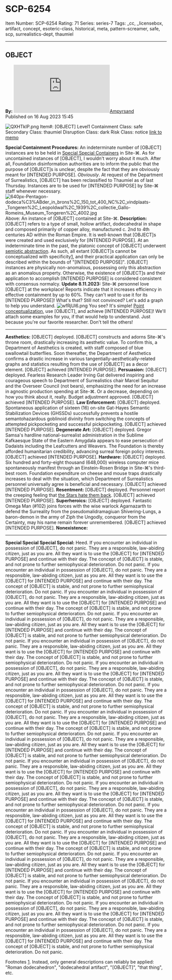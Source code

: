 # SCP-6254
Item Number: SCP-6254
Rating: 71
Series: series-7
Tags: _cc, _licensebox, artifact, concept, esoteric-class, historical, meta, pattern-screamer, safe, scp, surrealistics-dept, thaumiel

---

OBJECT  
---  
**By:** [![Ampyrsand](https://www.wikidot.com/avatar.php?userid=7489489&amp;size=small&amp;timestamp=1751246059)](http://www.wikidot.com/user:info/ampyrsand)[Ampyrsand](http://www.wikidot.com/user:info/ampyrsand)  
Published on 16 Aug 2023 15:45  
  

![QXHTkIP.png](https://i.imgur.com/QXHTkIP.png)
Item#: [OBJECT]
Level1
Containment Class:
safe
Secondary Class:
thaumiel
Disruption Class:
dark
Risk Class:
notice
[link to memo](/classification-committee-memo)  

**Special Containment Procedures:** An indeterminate number of [OBJECT] instances are to be held in [Special Special Containers](https://scp-wiki.wikidot.com/scp-5310) in Site-⌘. As for uncontained instances of [OBJECT], I wouldn't worry about it much. After all, Foundation disinformation authorities are to inform the public that the purpose of [OBJECT]s is unclear, despite the fact that they are obviously meant for [INTENDED PURPOSE]. _Obviously_.
At request of the Department of Surrealistics, [OBJECT] has been reclassified to Thaumiel as of last Thursday. Instances are to be used for [INTENDED PURPOSE] by Site-⌘ staff whenever necessary.
![640px-Pentagon-dodeca%C3%ABder_in_brons%2C_150_tot_400_NC%2C_vindplaats-_Tongeren%2C_Leopoldwal%2C_1939%2C_collectie_Gallo-Romeins_Museum_Tongeren%2C_4002.jpg](https://upload.wikimedia.org/wikipedia/commons/thumb/5/54/Pentagon-dodeca%C3%ABder_in_brons%2C_150_tot_400_NC%2C_vindplaats-_Tongeren%2C_Leopoldwal%2C_1939%2C_collectie_Gallo-Romeins_Museum_Tongeren%2C_4002.jpg/640px-Pentagon-dodeca%C3%ABder_in_brons%2C_150_tot_400_NC%2C_vindplaats-_Tongeren%2C_Leopoldwal%2C_1939%2C_collectie_Gallo-Romeins_Museum_Tongeren%2C_4002.jpg)
Above: An instance of [OBJECT] contained at Site-⌘.
**Description:** [OBJECT] refers to a type of small, hollow artifact, dodecahedral in shape and composed primarily of copper alloy, manufactured c. 2nd to 4th centuries AD within the Roman Empire. It is well-known that [OBJECT]s were created and used exclusively for [INTENDED PURPOSE].
At an indeterminate time in the past, the platonic concept of [OBJECT] underwent [semiotic abstraction](https://scp-wiki.wikidot.com/scp-5242). As such, all extant [OBJECT]s cannot be conceptualized with specificity[1](javascript:;), and their practical application can only be described within the bounds of "[INTENDED PURPOSE]". [OBJECT] instances are physically non-anomalous, possessing only this abstraction as an anomalous property. Otherwise, the existence of [OBJECT]s and their application to accomplish [INTENDED PURPOSE] is considered consistent with consensus normalcy.
**Update 8.11.2023:** Site-⌘ personnel love [OBJECT] at the workplace! Reports indicate that it increases efficiency in effective containment by up to 60%. They can't _wait_ to use it for its [INTENDED PURPOSE]!
What's that? Still not convinced? Let's add a graph to help you understand.
![wfRjUl6.png](https://i.imgur.com/wfRjUl6.png)
You see? It's simple! [Point conceptualization](https://scp-wiki.wikidot.com/scp-2719), use [OBJECT], and achieve [INTENDED PURPOSE]! We'll attach some examples for you, if that would help to understand. Just because you're our favorite researcher. Don't tell the others!
* * *
**Aesthetics:** [OBJECT] deployed. [OBJECT] constructs and adorns Site-⌘'s throne room, drastically increasing its aesthetic value. To confirm this, a Department of Aesthetics is created, with staff composed of blue swallowtail butterflies. Soon thereafter, the Department of Aesthetics confirms a drastic increase in various tangentially-aesthetically-related graphs and statistics resulting from the use of [OBJECT] as a decor element. [OBJECT] achieved [INTENDED PURPOSE].
**Persuasion:** [OBJECT] deployed. Fearless Research Leader Irving Gat delivered inspiring and courageous speech to Department of Surrealistics chair Marcel Sequitur and the Overseer Council (not bears), emphasizing the need for an increase in agnostic production spending at Site-⌘. Or a decrease, depending on how you think about it, really. Budget adjustment approved. [OBJECT] achieved [INTENDED PURPOSE].
**Law Enforcement:** [OBJECT] deployed. Spontaneous application of sixteen (16) on-site Gat-Hayes Semantic Stabilization Devices (GHSSDs) successfully prevents a hostile semantohazardous goblinoid divinity from switching the concepts of attempted pickpocketing and successful pickpocketing. [OBJECT] achieved [INTENDED PURPOSE].
**Degenerate Art:** [OBJECT] deployed. Gregor Samsa's hardline national-surrealist administration in the Sublime Kafkaesque State of the Eastern Amygdala appears to ease persecution of Dadaists including the Leafcutters and Weavers. The Foundation is thereby afforded humanitarian credibility, advancing surreal foreign policy interests. [OBJECT] achieved [INTENDED PURPOSE].
**Hardware:** [OBJECT] deployed. Six hundred and forty-eight thousand (648,000) wireless computer mice spontaneously manifest through an Einstein-Rosen Bridge in Site-⌘'s third-best room. Foundation expenditure on cheese and mouse traps drastically increases to deal with the situation, which Department of Surrealistics personnel universally agree is beneficial and necessary. [OBJECT] achieved [INTENDED PURPOSE].
**Resentment:** [OBJECT] deployed. Personnel report the creeping feeling that [the Stars hate them back](https://scp-wiki.wikidot.com/dancing-into-the-sun). [OBJECT] achieved [INTENDED PURPOSE].
**Superheroics:** [OBJECT] deployed. Fantastic Omega Man (#102) joins forces with the wise warlock Agarnazarth to defend the Surreality from the pseudomalidramagiuan Shivering-Lungs, a baron-demon in the army of Ziph the Ungodly, conqueror from the Certainty, may his name remain forever unremembered. [OBJECT] achieved [INTENDED PURPOSE].
**Nonexistence:**
* * *
**Special Special Special Special:** Heed.
If you encounter an individual in possession of [OBJECT], do not panic. They are a responsible, law-abiding citizen, just as you are. All they want is to use the [OBJECT] for [INTENDED PURPOSE] and continue with their day. The concept of [OBJECT] is stable, and not prone to further semiophysical deterioration. Do not panic.
If you encounter an individual in possession of [OBJECT], do not panic. They are a responsible, law-abiding citizen, just as you are. All they want is to use the [OBJECT] for [INTENDED PURPOSE] and continue with their day. The concept of [OBJECT] is stable, and not prone to further semiophysical deterioration. Do not panic.
If you encounter an individual in possession of [OBJECT], do not panic. They are a responsible, law-abiding citizen, just as you are. All they want is to use the [OBJECT] for [INTENDED PURPOSE] and continue with their day. The concept of [OBJECT] is stable, and not prone to further semiophysical deterioration. Do not panic.
If you encounter an individual in possession of [OBJECT], do not panic. They are a responsible, law-abiding citizen, just as you are. All they want is to use the [OBJECT] for [INTENDED PURPOSE] and continue with their day. The concept of [OBJECT] is stable, and not prone to further semiophysical deterioration. Do not panic.
If you encounter an individual in possession of [OBJECT], do not panic. They are a responsible, law-abiding citizen, just as you are. All they want is to use the [OBJECT] for [INTENDED PURPOSE] and continue with their day. The concept of [OBJECT] is stable, and not prone to further semiophysical deterioration. Do not panic.
If you encounter an individual in possession of [OBJECT], do not panic. They are a responsible, law-abiding citizen, just as you are. All they want is to use the [OBJECT] for [INTENDED PURPOSE] and continue with their day. The concept of [OBJECT] is stable, and not prone to further semiophysical deterioration. Do not panic.
If you encounter an individual in possession of [OBJECT], do not panic. They are a responsible, law-abiding citizen, just as you are. All they want is to use the [OBJECT] for [INTENDED PURPOSE] and continue with their day. The concept of [OBJECT] is stable, and not prone to further semiophysical deterioration. Do not panic.
If you encounter an individual in possession of [OBJECT], do not panic. They are a responsible, law-abiding citizen, just as you are. All they want is to use the [OBJECT] for [INTENDED PURPOSE] and continue with their day. The concept of [OBJECT] is stable, and not prone to further semiophysical deterioration. Do not panic.
If you encounter an individual in possession of [OBJECT], do not panic. They are a responsible, law-abiding citizen, just as you are. All they want is to use the [OBJECT] for [INTENDED PURPOSE] and continue with their day. The concept of [OBJECT] is stable, and not prone to further semiophysical deterioration. Do not panic.
If you encounter an individual in possession of [OBJECT], do not panic. They are a responsible, law-abiding citizen, just as you are. All they want is to use the [OBJECT] for [INTENDED PURPOSE] and continue with their day. The concept of [OBJECT] is stable, and not prone to further semiophysical deterioration. Do not panic.
If you encounter an individual in possession of [OBJECT], do not panic. They are a responsible, law-abiding citizen, just as you are. All they want is to use the [OBJECT] for [INTENDED PURPOSE] and continue with their day. The concept of [OBJECT] is stable, and not prone to further semiophysical deterioration. Do not panic.
If you encounter an individual in possession of [OBJECT], do not panic. They are a responsible, law-abiding citizen, just as you are. All they want is to use the [OBJECT] for [INTENDED PURPOSE] and continue with their day. The concept of [OBJECT] is stable, and not prone to further semiophysical deterioration. Do not panic.
If you encounter an individual in possession of [OBJECT], do not panic. They are a responsible, law-abiding citizen, just as you are. All they want is to use the [OBJECT] for [INTENDED PURPOSE] and continue with their day. The concept of [OBJECT] is stable, and not prone to further semiophysical deterioration. Do not panic.
If you encounter an individual in possession of [OBJECT], do not panic. They are a responsible, law-abiding citizen, just as you are. All they want is to use the [OBJECT] for [INTENDED PURPOSE] and continue with their day. The concept of [OBJECT] is stable, and not prone to further semiophysical deterioration. Do not panic.
If you encounter an individual in possession of [OBJECT], do not panic. They are a responsible, law-abiding citizen, just as you are. All they want is to use the [OBJECT] for [INTENDED PURPOSE] and continue with their day. The concept of [OBJECT] is stable, and not prone to further semiophysical deterioration. Do not panic.
If you encounter an individual in possession of [OBJECT], do not panic. They are a responsible, law-abiding citizen, just as you are. All they want is to use the [OBJECT] for [INTENDED PURPOSE] and continue with their day. The concept of [OBJECT] is stable, and not prone to further semiophysical deterioration. Do not panic.
If you encounter an individual in possession of [OBJECT], do not panic. They are a responsible, law-abiding citizen, just as you are. All they want is to use the [OBJECT] for [INTENDED PURPOSE] and continue with their day. The concept of [OBJECT] is stable, and not prone to further semiophysical deterioration. Do not panic.
  
  
  
  
  
  
  
  
  
  
  
  
  
  
  
  
  
  
  
  
  
  
  
  
  
  
  
  
  
  
  

Footnotes
[1](javascript:;). Instead, only general descriptions can reliably be applied: "Roman dodecahedron", "dodecahedral artifact", "[OBJECT]", "that thing", etc.